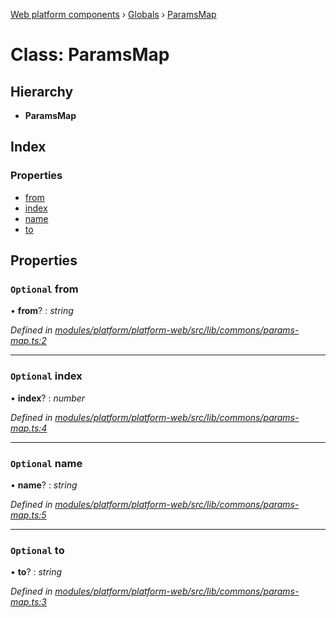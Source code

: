 [Web platform components](../README.md) › [Globals](../globals.md) › [ParamsMap](paramsmap.md)

# Class: ParamsMap

## Hierarchy

* **ParamsMap**

## Index

### Properties

* [from](paramsmap.md#optional-from)
* [index](paramsmap.md#optional-index)
* [name](paramsmap.md#optional-name)
* [to](paramsmap.md#optional-to)

## Properties

### `Optional` from

• **from**? : *string*

*Defined in [modules/platform/platform-web/src/lib/commons/params-map.ts:2](https://github.com/nodulusteam/methodus.dev/blob/58b1bce/modules/platform/platform-web/src/lib/commons/params-map.ts#L2)*

___

### `Optional` index

• **index**? : *number*

*Defined in [modules/platform/platform-web/src/lib/commons/params-map.ts:4](https://github.com/nodulusteam/methodus.dev/blob/58b1bce/modules/platform/platform-web/src/lib/commons/params-map.ts#L4)*

___

### `Optional` name

• **name**? : *string*

*Defined in [modules/platform/platform-web/src/lib/commons/params-map.ts:5](https://github.com/nodulusteam/methodus.dev/blob/58b1bce/modules/platform/platform-web/src/lib/commons/params-map.ts#L5)*

___

### `Optional` to

• **to**? : *string*

*Defined in [modules/platform/platform-web/src/lib/commons/params-map.ts:3](https://github.com/nodulusteam/methodus.dev/blob/58b1bce/modules/platform/platform-web/src/lib/commons/params-map.ts#L3)*
